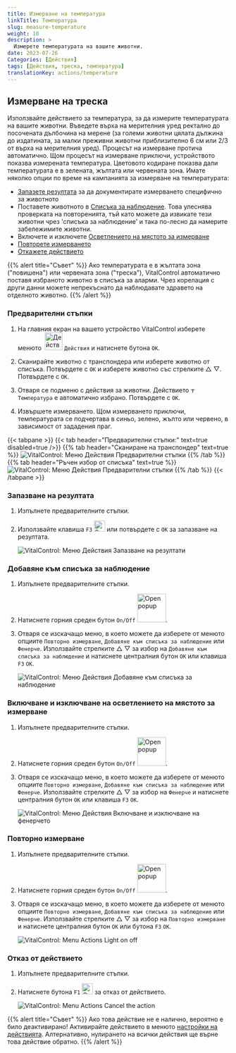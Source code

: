```yaml
---
title: Измерване на температура
linkTitle: Температура
slug: measure-temperature
weight: 10
description: >
  Измерете температурата на вашите животни.
date: 2023-07-26
Categories: [Действия]
tags: [Действия, треска, температура]
translationKey: actions/temperature
---
```


## Измерване на треска

Използвайте действието за температура, за да измерите температурата на вашите животни. Въведете върха на мерителния уред ректално до посочената дълбочина на мерене (за големи животни цялата дължина до издатината, за малки преживни животни приблизително 6 см или 2/3 от върха на мерителния уред). Процесът на измерване протича автоматично. Щом процесът на измерване приключи, устройството показва измерената температура. Цветовото кодиране показва дали температурата е в зелената, жълтата или червената зона. Имате няколко опции по време на кампанията за измерване на температурата:

- [Запазете резултата](#save-result) за да документирате измерването специфично за животното
- Поставете животното в [Списъка за наблюдение](#put-on-the-watch-list). Това улеснява проверката на повторенията, тъй като можете да извикате тези животни чрез 'списъка за наблюдение' и така по-лесно да намерите забележимите животни.
- Включете и изключете [Осветлението на мястото за измерване](#lighting-of-the-measurement-location-on-and-off)
- [Повторете измерването](#repeat-the-measurement)
- [Откажете действието](#cancel-the-action)

{{% alert title="Съвет" %}}
Ако температурата е в жълтата зона ("повишена") или червената зона ("треска"), VitalControl автоматично поставя избраното животно в списъка за аларми. Чрез корелация с други данни можете непрекъснато да наблюдавате здравето на отделното животно.
{{% /alert %}}

### Предварителни стъпки

1. На главния екран на вашето устройство VitalControl изберете менюто &nbsp;<img src="/icons/actions.svg" width="40" align="bottom" alt="Действия" /> `Действия` и натиснете бутона `OK`.

2. Сканирайте животно с транспондера или изберете животно от списъка. Потвърдете с `OK` и изберете животно със стрелките △ ▽. Потвърдете с `OK`.

3. Отваря се подменю с действия за животни. Действието <img src="/icons/actions/temperature.svg" width="10" align="bottom" alt="Температура" /> `Температура` е автоматично избрано. Потвърдете с `OK`.

4. Извършете измерването. Щом измерването приключи, температурата се подчертава в синьо, зелено, жълто или червено, в зависимост от зададения праг.

{{< tabpane >}}
{{< tab header="Предварителни стъпки:" text=true disabled=true />}}
{{% tab header="Сканиране на транспондер" text=true %}}
![VitalControl: Меню Действия Предварителни стъпки](../images/firststeps-scan.png "Предварителни стъпки")
{{% /tab %}}
{{% tab header="Ръчен избор от списъка" text=true %}}
![VitalControl: Меню Действия Предварителни стъпки](../images/firststeps.png "Предварителни стъпки")
{{% /tab %}}
{{< /tabpane >}}

### Запазване на резултата

1. Изпълнете предварителните стъпки.

2. Използвайте клавиша `F3` <img src="/icons/footer/save.svg" width="25" align="bottom" alt="Save" /> или потвърдете с `OK` за запазване на резултата.

    ![VitalControl: Меню Действия Запазване на резултати](../images/saveresults.png "Запазване на резултати")

### Добавяне към списъка за наблюдение

1. Изпълнете предварителните стъпки.

2. Натиснете горния среден бутон `On/Off` <img src="/icons/footer/repeat_add_to_watch.svg" width="65" align="bottom" alt="Open popup" />.

3. Отваря се изскачащо меню, в което можете да изберете от менюто опциите `Повторно измерване`, `Добавяне към списъка за наблюдение` или `Фенерче`. Използвайте стрелките △ ▽ за избор на `Добавяне към списъка за наблюдение` и натиснете централния бутон `OK` или клавиша `F3` `OK`.

    ![VitalControl: Меню Действия Добавяне към списъка за наблюдение](../images/watchlist.png "Добавяне към списъка за наблюдение")

### Включване и изключване на осветлението на мястото за измерване

1. Изпълнете предварителните стъпки.

2. Натиснете горния среден бутон `On/Off` <img src="/icons/footer/repeat_add_to_watch.svg" width="65" align="bottom" alt="Open popup" />.

3. Отваря се изскачащо меню, в което можете да изберете от менюто опциите `Повторно измерване`, `Добавяне към списъка за наблюдение` или `Фенерче`. Използвайте стрелките △ ▽ за избор на `Фенерче` и натиснете централния бутон `OK` или клавиша `F3` `OK`.

    ![VitalControl: Меню Действия Включване и изключване на фенерчето](../images/light.png "Фенерче включване и изключване")

### Повторно измерване

1. Изпълнете предварителните стъпки.

2. Натиснете горния среден бутон `On/Off` <img src="/icons/footer/repeat_add_to_watch.svg" width="65" align="bottom" alt="Open popup" />.

3. Отваря се изскачащо меню, в което можете да изберете от менюто опциите `Повторно измерване`, `Добавяне към списъка за наблюдение` или `Фенерче`. Използвайте стрелките △ ▽ за избор на `Повторно измерване` и натиснете централния бутон `OK` или бутона `F3` `OK`.

    ![VitalControl: Menu Actions Light on off](../images/repeat.png "Light on off")

### Отказ от действието

1. Изпълнете предварителните стъпки.

2. Натиснете бутона `F1` <img src="/icons/footer/cancel.svg" width="25" align="bottom" alt="Cancel" /> за отказ от действието.

    ![VitalControl: Menu Actions Cancel the action](../images/saveresults.png "Cancel the action")

{{% alert title="Съвет" %}}
Ако това действие не е налично, вероятно е било деактивирано! Активирайте действието в менюто [настройки на действията](../setting/). Алтернативно, нулирането на всички действия ще върне това действие обратно.
{{% /alert %}}
